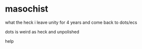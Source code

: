 # masochist
what the heck i leave unity for 4 years and come back to dots/ecs

dots is weird as heck and unpolished

help
